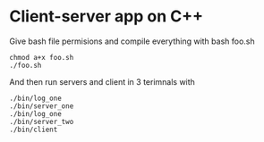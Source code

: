 # Client-server app on C++
Give bash file permisions and compile everything with bash foo.sh 
```
chmod a+x foo.sh
./foo.sh
```
And then run servers and client in 3 terimnals with
```
./bin/log_one
./bin/server_one
./bin/log_one
./bin/server_two
./bin/client
```
